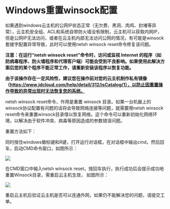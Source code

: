 # Windows重置winsock配置

如果遇到windows云主机的公网IP状态正常（无欠费、黑洞、肉鸡、封堵等异常），云主机安全组、ACL和系统自带防火墙没有限制，云主机可以获取内网IP，但是公网IP无法访问，或者在云主机内部无法访问公网的情况，有可能是winsock套接字配置异常导致，此时可以使用netsh winsock reset命令修复该问题。

**注意：在运行“netsh winsock reset”命令时，访问或监视 Internet 的程序（如防病毒程序、防火墙程序和代理客户端）可能会受到不良影响。如果使用此解决方案后您的某个程序不能正常工作，请重新安装该程序以恢复功能。**

**由于该操作存在一定风险性，建议您在操作前对您的云主机制作私有镜像（https://www.jdcloud.com/help/detail/312/isCatalog/1），以防止因重置操作导致的异常出现时无法恢复您的系统。**

netsh winsock reset命令，作用是重置 winsock 目录。如果一台机器上的winsock协议配置有问题的话将会导致网络连接等问题，就需要用netsh winsock reset命令来重置winsock目录借以恢复网络。这个命令可以重新初始化网络环境，以解决由于软件冲突、病毒等原因造成的参数错误问题。

重置方法如下：

同时按住windows徽标键和R键，打开运行对话框，在对话框中输出cmd，然后回车，启动CMD命令窗口，如图所示：

![](https://github.com/jdcloudcom/cn/blob/edit/image/Elastic-Compute/Virtual-Machine/Windows/Windows%E9%87%8D%E7%BD%AEwinsock%E9%85%8D%E7%BD%AE01.png)

在CMD窗口中输入netsh winsock reset，按回车执行，执行成功后会提示成功地重置Winsock目录，需重启云主机生效，
如图所示：

![](https://github.com/jdcloudcom/cn/blob/edit/image/Elastic-Compute/Virtual-Machine/Windows/Windows%E9%87%8D%E7%BD%AEwinsock%E9%85%8D%E7%BD%AE02.png)

重启云主机后验证云主机是否可以连通外网，如果仍不能解决您的问题，请提交工单。
